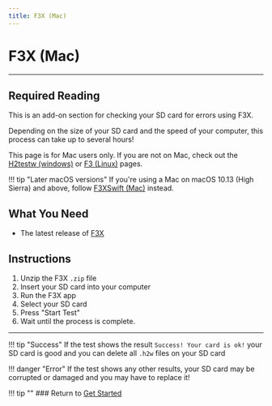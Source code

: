 ```yaml
---
title: F3X (Mac)
---
```


# F3X (Mac)
---

## Required Reading

This is an add-on section for checking your SD card for errors using F3X.

Depending on the size of your SD card and the speed of your computer, this process can take up to several hours!

This page is for Mac users only. If you are not on Mac, check out the [H2testw (windows)](h2testw-(windows).md) or [F3 (Linux)](f3-(linux).md) pages.

!!! tip "Later macOS versions" If you're using a Mac on macOS 10.13 (High Sierra) and above, follow [F3XSwift (Mac)](f3xswift-(mac).md) instead.

## What You Need

* The latest release of [F3X](https://github.com/insidegui/F3X/releases/latest)

## Instructions

1. Unzip the F3X `.zip` file
1. Insert your SD card into your computer
1. Run the F3X app
1. Select your SD card
1. Press "Start Test"
1. Wait until the process is complete.

___

!!! tip "Success" If the test shows the result `Success! Your card is ok!` your SD card is good and you can delete all `.h2w` files on your SD card

!!! danger "Error" If the test shows any other results, your SD card may be corrupted or damaged and you may have to replace it!

!!! tip "" ### Return to [Get Started](../user-guide/get-started.md)
